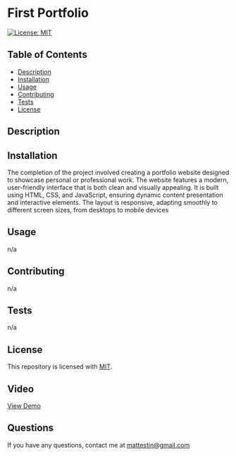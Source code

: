 # First Portfolio
  [![License: MIT](https://img.shields.io/badge/License-MIT-yellow.svg)](https://opensource.org/licenses/MIT)
## Table of Contents
- [Description](#description)
- [Installation](#installation)
- [Usage](#usage)
- [Contributing](#contributing)
- [Tests](#tests)
- [License](#license)

## Description


## Installation
The completion of the project involved creating a portfolio website designed to showcase personal or professional work. The website features a modern, user-friendly interface that is both clean and visually appealing. It is built using HTML, CSS, and JavaScript, ensuring dynamic content presentation and interactive elements. The layout is responsive, adapting smoothly to different screen sizes, from desktops to mobile devices

## Usage
n/a

## Contributing 
n/a

## Tests 
n/a

## License 
This repository is licensed with [MIT](https://opensource.org/licenses/MIT).


## Video  
[View Demo](n/a)

## Questions 
If you have any questions, contact me at [mattestin@gmail.com](mailto:mattestin@gmail.com)
